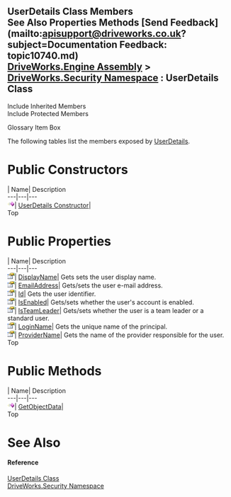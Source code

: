 UserDetails Class Members   
See Also Properties Methods [Send Feedback](mailto:apisupport@driveworks.co.uk?subject=Documentation Feedback: topic10740.md)  
[DriveWorks.Engine Assembly](topic2156.md) > [DriveWorks.Security Namespace](topic10574.md) : UserDetails Class  
---  
  
Include Inherited Members    
Include Protected Members  


Glossary Item Box

The following tables list the members exposed by [UserDetails](topic10740.md).

# Public Constructors

| Name| Description  
---|---|---  
![Public Constructor](dotnetimages/publicConstructor.gif)| [UserDetails Constructor](topic10747.md)|   
Top

# Public Properties

| Name| Description  
---|---|---  
![Public Property](dotnetimages/publicProperty.gif)| [DisplayName](topic10749.md)| Gets sets the user display name.   
![Public Property](dotnetimages/publicProperty.gif)| [EmailAddress](topic10750.md)| Gets/sets the user e-mail address.   
![Public Property](dotnetimages/publicProperty.gif)| [Id](topic10751.md)| Gets the user identifier.   
![Public Property](dotnetimages/publicProperty.gif)| [IsEnabled](topic10752.md)| Gets/sets whether the user's account is enabled.   
![Public Property](dotnetimages/publicProperty.gif)| [IsTeamLeader](topic10753.md)| Gets/sets whether the user is a team leader or a standard user.   
![Public Property](dotnetimages/publicProperty.gif)| [LoginName](topic10754.md)| Gets the unique name of the principal.   
![Public Property](dotnetimages/publicProperty.gif)| [ProviderName](topic10755.md)| Gets the name of the provider responsible for the user.   
Top

# Public Methods

| Name| Description  
---|---|---  
![Public Method](dotnetimages/publicMethod.gif)| [GetObjectData](topic10748.md)|   
Top

# See Also

#### Reference

[UserDetails Class](topic10740.md)   
[DriveWorks.Security Namespace](topic10574.md)


